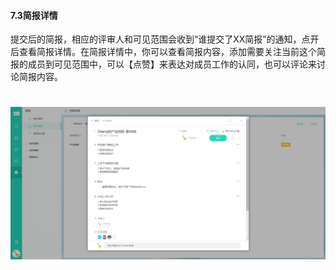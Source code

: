#### 7.3简报详情	

提交后的简报，相应的评审人和可见范围会收到“谁提交了XX简报”的通知，点开后查看简报详情。在简报详情中，你可以查看简报内容，添加需要关注当前这个简报的成员到可见范围中，可以【点赞】来表达对成员工作的认同，也可以评论来讨论简报内容。

# ![](/assets/7.3简报详情2.png)

